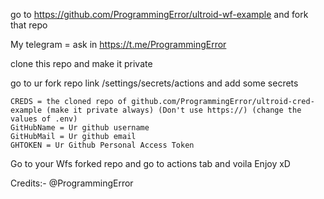go to https://github.com/ProgrammingError/ultroid-wf-example and fork that repo

My telegram = ask in https://t.me/ProgrammingError

clone this repo and make it private

go to ur fork repo link /settings/secrets/actions and add some secrets
```
CREDS = the cloned repo of github.com/ProgrammingError/ultroid-cred-example (make it private always) (Don't use https://) (change the values of .env)
GitHubName = Ur github username
GitHubMail = Ur github email
GHTOKEN = Ur Github Personal Access Token
```

Go to your Wfs forked repo and go to actions tab and voila Enjoy xD


Credits:- @ProgrammingError
